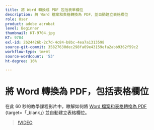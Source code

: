 ```yaml
---
title: 將 Word 轉換成 PDF 包括表單欄位
description: 將 Word 檔案和表格轉換為 PDF，並自動建立表格欄位
role: User
product: adobe acrobat
level: Beginner
thumbnail: KT-9704.jpg
KT: 9704
exl-id: 2b24426b-2c7d-4c84-b8bc-4ea7a1313598
source-git-commit: 35827630dec298fa09e43159efa2abb9362f59c2
workflow-type: tm+mt
source-wordcount: '53'
ht-degree: 16%

---
```


# 將 Word 轉換為 PDF，包括表格欄位

在此 60 秒的教學課程影片中，瞭解如何將 [ Word 檔案和表格轉換為 PDF ](https://www.adobe.com/acrobat/online/word-to-pdf.html) {target=「_blank」} 並自動建立表格欄位。

>[!VIDEO](https://video.tv.adobe.com/v/340082?hidetitle=true)
